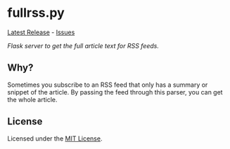 # fullrss.py
[Latest Release] - [Issues]

_Flask server to get the full article text for RSS feeds._

[Latest Release]: https://github.com/metaist/fullrss.py/releases/latest
[Issues]: https://github.com/metaist/fullrss.py/issues

## Why?
Sometimes you subscribe to an RSS feed that only has a summary or snippet of the article. By passing the feed through this parser, you can get the whole article.

## License
Licensed under the [MIT License][osi-mit].

[gh-issues]: https://github.com/metaist/fullrss.py/issues
[gh-issues-all]: https://github.com/metaist/fullrss.py/issues?q=
[osi-mit]: http://opensource.org/licenses/MIT
